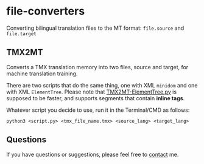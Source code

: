 # file-converters
Converting bilingual translation files to the MT format: `file.source` and `file.target`

## TMX2MT

Converts a TMX translation memory into two files, source and target, for machine translation training.

There are two scripts that do the same thing, one with XML `minidom` and one with XML `ElementTree`. Please note that [TMX2MT-ElementTree.py](TMX2MT-ElementTree.py) is supposed to be faster, and supports segments that contain **inline tags**.

Whatever script you decide to use, run it in the Terminal/CMD as follows:
```
python3 <script.py> <tmx_file_name.tmx> <source_lang> <target_lang>
```

## Questions
If you have questions or suggestions, please feel free to [contact](https://blog.machinetranslation.io/contact/) me.

